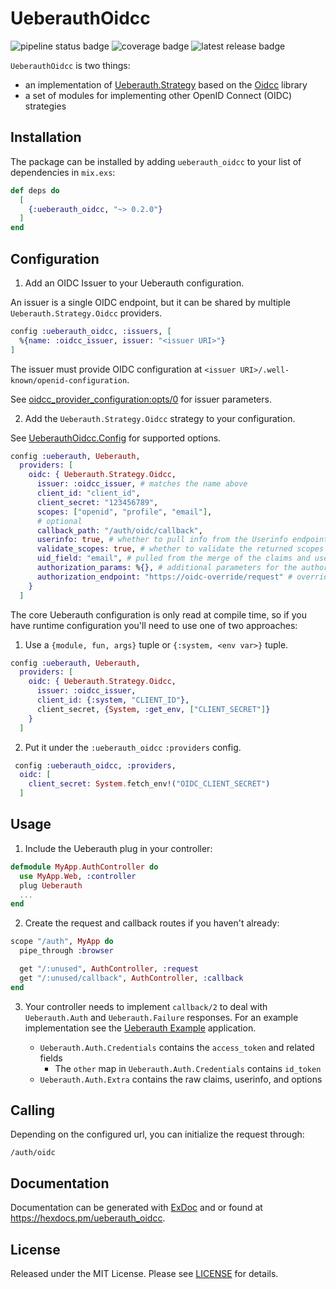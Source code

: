# UeberauthOidcc

![pipeline status badge](https://gitlab.com/paulswartz/ueberauth_oidcc/badges/main/pipeline.svg)
![coverage badge](https://gitlab.com/paulswartz/ueberauth_oidcc/badges/main/coverage.svg)
![latest release badge](https://gitlab.com/paulswartz/ueberauth_oidcc/-/badges/release.svg)

`UeberauthOidcc` is two things:

- an implementation of [Ueberauth.Strategy](https://hexdocs.pm/ueberauth/Ueberauth.Strategy.html) based on the [Oidcc](https://hexdocs.pm/oidcc/readme.html) library
- a set of modules for implementing other OpenID Connect (OIDC) strategies

## Installation

The package can be installed by adding `ueberauth_oidcc` to your list of dependencies in `mix.exs`:

```elixir
def deps do
  [
    {:ueberauth_oidcc, "~> 0.2.0"}
  ]
end
```

## Configuration

1. Add an OIDC Issuer to your Ueberauth configuration.

An issuer is a single OIDC endpoint, but it can be shared by multiple
`Ueberauth.Strategy.Oidcc` providers.

``` elixir
config :ueberauth_oidcc, :issuers, [
  %{name: :oidcc_issuer, issuer: "<issuer URI>"}
]
```

The issuer must provide OIDC configuration at `<issuer URI>/.well-known/openid-configuration`.

See
[oidcc_provider_configuration:opts/0](https://hexdocs.pm/oidcc/oidcc_provider_configuration.html#t:opts/0) for issuer parameters.

2. Add the `Ueberauth.Strategy.Oidcc` strategy to your configuration.

See [UeberauthOidcc.Config](https://hexdocs.pm/ueberauth_oidcc/UeberauthOidcc.Config.html) for supported options.

```elixir
config :ueberauth, Ueberauth,
  providers: [
    oidc: { Ueberauth.Strategy.Oidcc,
      issuer: :oidcc_issuer, # matches the name above
      client_id: "client_id",
      client_secret: "123456789",
      scopes: ["openid", "profile", "email"],
      # optional
      callback_path: "/auth/oidc/callback",
      userinfo: true, # whether to pull info from the Userinfo endpoint, default: false
      validate_scopes: true, # whether to validate the returned scopes are a subset of those request, default: false
      uid_field: "email", # pulled from the merge of the claims and userinfo (if fetched), default: sub
      authorization_params: %{}, # additional parameters for the authorization request
      authorization_endpoint: "https://oidc-override/request" # override the initial request URI
    }
  ]
```
The core Ueberauth configuration is only read at compile time, so if you have runtime configuration you'll need to use one of two approaches:

1. Use a `{module, fun, args}` tuple or `{:system, <env var>}` tuple.

``` elixir
config :ueberauth, Ueberauth,
  providers: [
    oidc: { Ueberauth.Strategy.Oidcc,
      issuer: :oidcc_issuer,
      client_id: {:system, "CLIENT_ID"},
      client_secret, {System, :get_env, ["CLIENT_SECRET"]}
    }
  ]
```

2. Put it under the `:ueberauth_oidcc` `:providers` config. 

```elixir
 config :ueberauth_oidcc, :providers,
  oidc: [
    client_secret: System.fetch_env!("OIDC_CLIENT_SECRET")
  ]
```

## Usage

1. Include the Ueberauth plug in your controller:

```elixir
defmodule MyApp.AuthController do
  use MyApp.Web, :controller
  plug Ueberauth
  ...
end
```

2. Create the request and callback routes if you haven't already:

```elixir
scope "/auth", MyApp do
  pipe_through :browser

  get "/:unused", AuthController, :request
  get "/:unused/callback", AuthController, :callback
end
```

3. Your controller needs to implement `callback/2` to deal with `Ueberauth.Auth`
and `Ueberauth.Failure` responses. For an example implementation see the
[Ueberauth Example](https://github.com/ueberauth/ueberauth_example) application.

   - `Ueberauth.Auth.Credentials` contains the `access_token` and related fields
     - The `other` map in `Ueberauth.Auth.Credentials` contains `id_token`
   - `Ueberauth.Auth.Extra` contains the raw claims, userinfo, and options

## Calling

Depending on the configured url, you can initialize the request through:

    /auth/oidc

## Documentation

Documentation can be generated with [ExDoc](https://github.com/elixir-lang/ex_doc)
and or found at <https://hexdocs.pm/ueberauth_oidcc>.

## License

Released under the MIT License. Please see [LICENSE](./LICENSE) for details.


